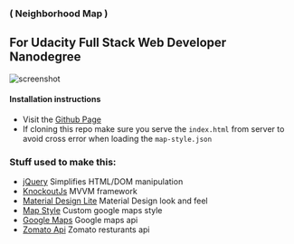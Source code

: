 ### ( Neighborhood Map )

## For Udacity Full Stack Web Developer Nanodegree

![screenshot](https://c1.staticflickr.com/3/2891/33383650972_5f556b4cd7_h.jpg)

#### Installation instructions 
 * Visit the [Github Page](https://daniel3d.github.io/neighborhood-map/)
 * If cloning this repo make sure you serve the `index.html` from server to avoid cross error when loading the `map-style.json` 

### Stuff used to make this:
 * [jQuery](https://jquery.com/) Simplifies HTML/DOM manipulation
 * [KnockoutJs](http://knockoutjs.com/) MVVM framework
 * [Material Design Lite](https://getmdl.io/) Material Design look and feel
 * [Map Style](https://mapstyle.withgoogle.com/) Custom google maps style
 * [Google Maps](https://developers.google.com/maps) Google maps api
 * [Zomato Api](https://developers.zomato.com/api) Zomato resturants api
